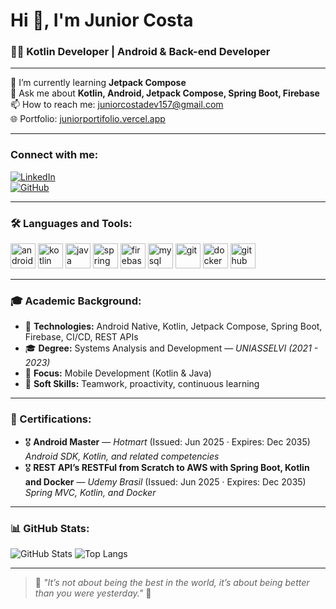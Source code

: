 # Hi 👋, I'm Junior Costa  
### 🧑‍💻 Kotlin Developer | Android & Back-end Developer  

---

🌱 I’m currently learning **Jetpack Compose**  
💬 Ask me about **Kotlin, Android, Jetpack Compose, Spring Boot, Firebase**  
📫 How to reach me: [juniorcostadev157@gmail.com](mailto:juniorcostadev157@gmail.com)  
🌐 Portfolio: [juniorportifolio.vercel.app](https://juniorportifolio.vercel.app/)  

---

### Connect with me:
[![LinkedIn](https://img.shields.io/badge/-LinkedIn-0077B5?logo=linkedin&logoColor=white&style=for-the-badge)](https://linkedin.com)  
[![GitHub](https://img.shields.io/badge/-GitHub-181717?logo=github&logoColor=white&style=for-the-badge)](https://github.com/juniorcostadev157)

---

### 🛠️ Languages and Tools:

<p align="left">
  <img src="https://cdn.jsdelivr.net/gh/devicons/devicon/icons/android/android-original.svg" alt="android" width="40" height="40"/>
  <img src="https://cdn.jsdelivr.net/gh/devicons/devicon/icons/kotlin/kotlin-original.svg" alt="kotlin" width="40" height="40"/>
  <img src="https://cdn.jsdelivr.net/gh/devicons/devicon/icons/java/java-original.svg" alt="java" width="40" height="40"/>
  <img src="https://cdn.jsdelivr.net/gh/devicons/devicon/icons/spring/spring-original.svg" alt="spring" width="40" height="40"/>
  <img src="https://cdn.jsdelivr.net/gh/devicons/devicon/icons/firebase/firebase-plain.svg" alt="firebase" width="40" height="40"/>
  <img src="https://cdn.jsdelivr.net/gh/devicons/devicon/icons/mysql/mysql-original.svg" alt="mysql" width="40" height="40"/>
  <img src="https://cdn.jsdelivr.net/gh/devicons/devicon/icons/git/git-original.svg" alt="git" width="40" height="40"/>
  <img src="https://cdn.jsdelivr.net/gh/devicons/devicon/icons/docker/docker-original.svg" alt="docker" width="40" height="40"/>
  <img src="https://cdn.jsdelivr.net/gh/devicons/devicon/icons/github/github-original.svg" alt="github" width="40" height="40"/>
</p>

---

### 🎓 Academic Background:

- 📲 **Technologies:** Android Native, Kotlin, Jetpack Compose, Spring Boot, Firebase, CI/CD, REST APIs  
- 🎓 **Degree:** Systems Analysis and Development — *UNIASSELVI (2021 - 2023)*  
- 🎯 **Focus:** Mobile Development (Kotlin & Java)  
- 💬 **Soft Skills:** Teamwork, proactivity, continuous learning  

---

### 🧾 Certifications:

- 🎖️ **Android Master** — *Hotmart* (Issued: Jun 2025 · Expires: Dec 2035)  
  *Android SDK, Kotlin, and related competencies*  
- 🎖️ **REST API’s RESTFul from Scratch to AWS with Spring Boot, Kotlin and Docker** — *Udemy Brasil* (Issued: Jun 2025 · Expires: Dec 2035)  
  *Spring MVC, Kotlin, and Docker*

---

### 📊 GitHub Stats:

![GitHub Stats](https://github-readme-stats.vercel.app/api?username=juniorcostadev157&show_icons=true&theme=tokyonight)
![Top Langs](https://github-readme-stats.vercel.app/api/top-langs/?username=juniorcostadev157&layout=compact&theme=tokyonight)

---

> 🧩 *"It’s not about being the best in the world, it’s about being better than you were yesterday."* 🚀
